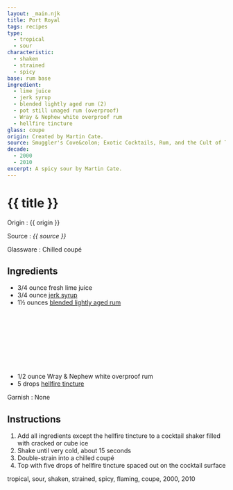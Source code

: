 ```yaml
---
layout: _main.njk
title: Port Royal
tags: recipes
type:
  - tropical
  - sour
characteristic:
  - shaken
  - strained
  - spicy
base: rum base
ingredient:
  - lime juice
  - jerk syrup
  - blended lightly aged rum (2)
  - pot still unaged rum (overproof)
  - Wray & Nephew white overproof rum
  - hellfire tincture
glass: coupe
origin: Created by Martin Cate.
source: Smuggler's Cove&colon; Exotic Cocktails, Rum, and the Cult of Tiki
decade:
  - 2000
  - 2010
excerpt: A spicy sour by Martin Cate.
---
```

<!-- markdownlint-disable MD025 -->
# {{ title }}
<!-- markdownlint-enable MD025 -->

Origin
  : {{ origin }}

Source
  : <cite><span data-pagefind-filter="Source">{{ source }}</span></cite>

Glassware
  : Chilled coupé

## Ingredients

* 3/4 ounce fresh lime juice
* 3/4 ounce [jerk syrup](/mixes/jerk-syrup)
* 1&frac12; ounces [blended lightly aged rum](/rums/04-rum-blended-lightly-aged/)<icon-l space="1em" class="bigger" label="(2)"><span class="with-icon"><svg class="icon"><use href="/assets/images/icons/circle-2.svg#circle-2"></use></svg></span></icon-l>
* 1/2 ounce Wray & Nephew white overproof rum
* 5 drops [hellfire tincture](/mixes/hellfire-tincture)

Garnish
  : <span data-pagefind-filter="Garnish">None</span>

## Instructions

1. Add all ingredients except the hellfire tincture to a cocktail shaker filled with cracked or cube ice
2. Shake until very cold, about 15 seconds
3. Double-strain into a chilled coupé
4. Top with five drops of hellfire tincture spaced out on the cocktail surface

<div
  class="sr-only"
  data-cat[0]="Drink"
  data-type[0]="Tropical"
  data-type[1]="Sour"
  data-char[0]="Shaken"
  data-char[1]="Strained"
  data-char[2]="Spicy"
  data-base[0]="Rum/Cane spirits"
  data-ingredient[0]="Lime juice"
  data-ingredient[1]="Jerk syrup"
  data-ingredient[2]="Blended lightly aged rum [2]"
  data-ingredient[3]="Pot still unaged rum"
  data-ingredient[4]="Pot still unaged rum (overproof)"
  data-ingredient[5]="Wray & Nephew White Overproof Rum"
  data-ingredient[6]="Hellfire tincture"
  data-juice[0]="Lime juice"
  data-syrup[0]="Jerk syrup"
  data-liquor[0]="Blended lightly aged rum [2]"
  data-liquor[1]="Pot still unaged rum"
  data-liquor[2]="Pot still unaged rum (overproof)"
  data-liquor[3]="Wray & Nephew White Overproof Rum"
  data-prep[0]="Hellfire tincture"
  data-origin[0]="Martin Cate"
  data-glass[0]="Coupé"
  data-decade[0]="2000"
  data-decade[1]="2010"
  data-pagefind-filter="
    Category[data-cat[0]],
    Type[data-type[0]],
    Type[data-type[1]],
    Characteristic[data-char[0]],
    Characteristic[data-char[1]],
    Characteristic[data-char[2]],
    Base[data-base[0]],
    Ingredient[data-ingredient[0]],
    Ingredient[data-ingredient[1]],
    Ingredient[data-ingredient[2]],
    Ingredient[data-ingredient[3]],
    Ingredient[data-ingredient[4]],
    Ingredient[data-ingredient[5]],
    Ingredient[data-ingredient[6]],
    Juice[data-juice[0]],
    Syrup[data-syrup[0]],
    Liquor[data-liquor[0]],
    Liquor[data-liquor[1]],
    Liquor[data-liquor[2]],
    Liquor[data-liquor[3]],
    Preparation[data-prep[0]],
    Origin[data-origin[0]],
    Glassware[data-glass[0]],
    Decade[data-decade[0]],
    Decade[data-decade[1]]
  "
>
</div>

<div class="keywords" aria-hidden>tropical, sour, shaken, strained, spicy, flaming, coupe, 2000, 2010</div>
